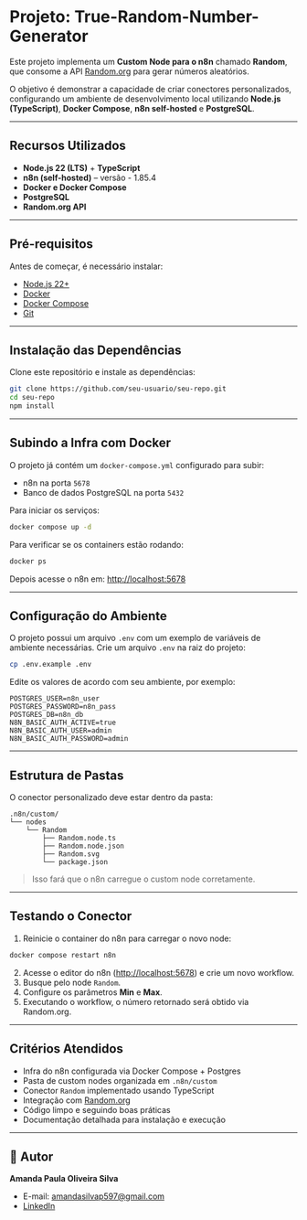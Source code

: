 # Projeto: True-Random-Number-Generator

Este projeto implementa um **Custom Node para o n8n** chamado **Random**, que consome a API [Random.org](https://www.random.org/integers/?num=1&min=1&max=60&col=1&base=10&format=plain&rnd=new) para gerar números aleatórios.  

O objetivo é demonstrar a capacidade de criar conectores personalizados, configurando um ambiente de desenvolvimento local utilizando **Node.js (TypeScript)**, **Docker Compose**, **n8n self-hosted** e **PostgreSQL**.

---

## Recursos Utilizados

- **Node.js 22 (LTS)** + **TypeScript**
- **n8n (self-hosted)** – versão - 1.85.4
- **Docker e Docker Compose**
- **PostgreSQL**
- **Random.org API** 
---

## Pré-requisitos

Antes de começar, é necessário instalar:

- [Node.js 22+](https://nodejs.org/)
- [Docker](https://docs.docker.com/get-docker/)
- [Docker Compose](https://docs.docker.com/compose/)
- [Git](https://git-scm.com/)

---

## Instalação das Dependências

Clone este repositório e instale as dependências:

```bash
git clone https://github.com/seu-usuario/seu-repo.git
cd seu-repo
npm install
````
---

## Subindo a Infra com Docker

O projeto já contém um `docker-compose.yml` configurado para subir:

* n8n na porta `5678`
* Banco de dados PostgreSQL na porta `5432`

Para iniciar os serviços:

```bash
docker compose up -d
```

Para verificar se os containers estão rodando:

```bash
docker ps
```

Depois acesse o n8n em:
[http://localhost:5678](http://localhost:5678)

---

## Configuração do Ambiente

O projeto possui um arquivo `.env` com um exemplo de variáveis de ambiente necessárias.
Crie um arquivo `.env` na raiz do projeto:

```bash
cp .env.example .env
```

Edite os valores de acordo com seu ambiente, por exemplo:

```env
POSTGRES_USER=n8n_user
POSTGRES_PASSWORD=n8n_pass
POSTGRES_DB=n8n_db
N8N_BASIC_AUTH_ACTIVE=true
N8N_BASIC_AUTH_USER=admin
N8N_BASIC_AUTH_PASSWORD=admin
```

---

## Estrutura de Pastas

O conector personalizado deve estar dentro da pasta:

```
.n8n/custom/
└── nodes
    └── Random
        ├── Random.node.ts
        ├── Random.node.json
        ├── Random.svg
        └── package.json
```

> Isso fará que o n8n carregue o custom node corretamente.

---

## Testando o Conector

1. Reinicie o container do n8n para carregar o novo node:

```bash
docker compose restart n8n
```

2. Acesse o editor do n8n ([http://localhost:5678](http://localhost:5678)) e crie um novo workflow.
3. Busque pelo node `Random`.
4. Configure os parâmetros **Min** e **Max**.
5. Executando o workflow, o número retornado será obtido via Random.org.

---

## Critérios Atendidos

- Infra do n8n configurada via Docker Compose + Postgres
- Pasta de custom nodes organizada em `.n8n/custom`
- Conector `Random` implementado usando TypeScript
- Integração com [Random.org](https://www.random.org/integers/)
- Código limpo e seguindo boas práticas
- Documentação detalhada para instalação e execução

---

## 👤 Autor

**Amanda Paula Oliveira Silva**
- E-mail: amandasilvap597@gmail.com
- [LinkedIn](www.linkedin.com/in/amanda-paula-oliveira-silva-a740581bb)
